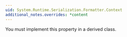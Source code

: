```yaml
---
uid: System.Runtime.Serialization.Formatter.Context
additional_notes.overrides: *content
---
```


<p>You must implement this property in a derived class.</p>


